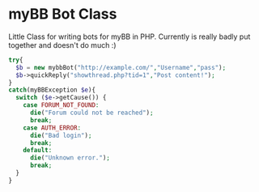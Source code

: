 myBB Bot Class
================

Little Class for writing bots for myBB in PHP. Currently is really badly put together and doesn't do much :)

```php
try{
  $b = new mybbBot("http://example.com/","Username","pass");
  $b->quickReply("showthread.php?tid=1","Post content!");
}
catch(myBBException $e){
  switch ($e->getCause()) {
    case FORUM_NOT_FOUND:
      die("Forum could not be reached");
      break;
    case AUTH_ERROR:
      die("Bad login");
      break;
    default:
      die("Unknown error.");
      break;
  }
}
```
